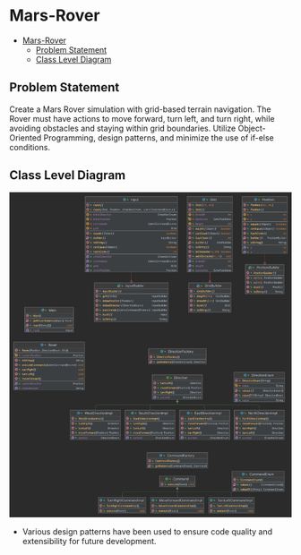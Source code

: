 # Mars-Rover

<!-- TOC -->
* [Mars-Rover](#mars-rover)
  * [Problem Statement](#problem-statement)
  * [Class Level Diagram](#class-level-diagram)
<!-- TOC -->

## Problem Statement

Create a Mars Rover simulation with grid-based terrain navigation. The Rover must have actions to move forward, turn left, and turn right, while avoiding obstacles and staying within grid boundaries. Utilize Object-Oriented Programming, design patterns, and minimize the use of if-else conditions.

## Class Level Diagram

![](uml.png "Class Level Diagram")

- Various design patterns have been used to ensure code quality and extensibility for future development.
